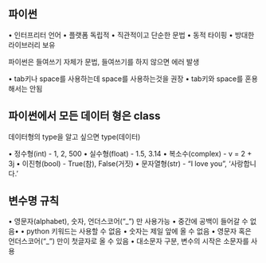 ## 파이썬

• 인터프리터 언어
• 플랫폼 독립적
• 직관적이고 단순한 문법
• 동적 타이핑
• 방대한 라이브러리 보유

파이썬은 들여쓰기 자체가 문법, 들여쓰기를 하지 않으면 에러 발생

• tab키나 space를 사용하는데 space를 사용하는것을 권장
• tab키와 space를 혼용해서는 안됨

## 파이썬에서 모든 데이터 형은 class

데이터형의 type을 알고 싶으면 type(데이터)

• 정수형(int) - 1, 2, 500
• 실수형(float) - 1.5, 3.14
• 복소수(complex) - v = 2 + 3j
• 이진형(bool) - True(참), False(거짓)
• 문자열형(str) - “I love you”, ‘사랑합니다.’

## 변수명 규칙

• 영문자(alphabet), 숫자, 언더스코어(“\_”) 만 사용가능
• 중간에 공백이 들어갈 수 없음•
• python 키워드는 사용할 수 없음
• 숫자는 제일 앞에 올 수 없음
• 영문자 혹은 언더스코어(“\_”) 만이 첫글자로 올 수 있음
• 대소문자 구분, 변수의 시작은 소문자를 사용
